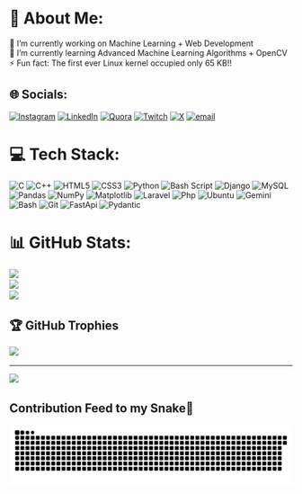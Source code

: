 # 💫 About Me:
🔭 I’m currently working on Machine Learning + Web Development<br>🌱 I’m currently learning Advanced Machine Learning Algorithms + OpenCV<br>⚡ Fun fact: The first ever Linux kernel occupied only 65 KB!!


## 🌐 Socials:
[![Instagram](https://img.shields.io/badge/Instagram-%23E4405F.svg?logo=Instagram&logoColor=white)](https://instagram.com/_sarvesh_t) [![LinkedIn](https://img.shields.io/badge/LinkedIn-%230077B5.svg?logo=linkedin&logoColor=white)](www.linkedin.com/in/sarveshtikekar) [![Quora](https://img.shields.io/badge/Quora-%23B92B27.svg?logo=Quora&logoColor=white)](https://www.quora.com/profile/Sarvesh-T-11) [![Twitch](https://img.shields.io/badge/Twitch-%239146FF.svg?logo=Twitch&logoColor=white)](https://twitch.tv/ttv_sarvesh) [![X](https://img.shields.io/badge/X-black.svg?logo=X&logoColor=white)](https://x.com/T1Sr_X) [![email](https://img.shields.io/badge/Email-D14836?logo=gmail&logoColor=white)](mailto:sarvesh1.tikekar@gmail.com) 




# 💻 Tech Stack:
![C](https://img.shields.io/badge/c-%2300599C.svg?style=for-the-badge&logo=c&logoColor=white) ![C++](https://img.shields.io/badge/c++-%2300599C.svg?style=for-the-badge&logo=c%2B%2B&logoColor=white) ![HTML5](https://img.shields.io/badge/html5-%23E34F26.svg?style=for-the-badge&logo=html5&logoColor=white) ![CSS3](https://img.shields.io/badge/css3-%231572B6.svg?style=for-the-badge&logo=css3&logoColor=white) ![Python](https://img.shields.io/badge/python-3670A0?style=for-the-badge&logo=python&logoColor=ffdd54) ![Bash Script](https://img.shields.io/badge/bash_script-%23121011.svg?style=for-the-badge&logo=gnu-bash&logoColor=white) ![Django](https://img.shields.io/badge/django-%23092E20.svg?style=for-the-badge&logo=django&logoColor=white) ![MySQL](https://img.shields.io/badge/mysql-4479A1.svg?style=for-the-badge&logo=mysql&logoColor=white) ![Pandas](https://img.shields.io/badge/pandas-%23150458.svg?style=for-the-badge&logo=pandas&logoColor=white) ![NumPy](https://img.shields.io/badge/numpy-%23013243.svg?style=for-the-badge&logo=numpy&logoColor=white) ![Matplotlib](https://img.shields.io/badge/Matplotlib-%23ffffff.svg?style=for-the-badge&logo=Matplotlib&logoColor=black) ![Laravel](https://img.shields.io/badge/Laravel-FF2D20?style=for-the-badge&logo=laravel&logoColor=white) ![Php](https://img.shields.io/badge/phpmyadmin-6C78AF?style=for-the-badge&logo=phpmyadmin&logoColor=white) ![Ubuntu](https://img.shields.io/badge/Ubuntu-E95420?style=for-the-badge&logo=ubuntu&logoColor=white) ![Gemini](https://img.shields.io/badge/Google%20Gemini-8E75B2?style=for-the-badge&logo=googlegemini&logoColor=white) ![Bash](https://img.shields.io/badge/GNU%20Bash-4EAA25?style=for-the-badge&logo=GNU%20Bash&logoColor=white) ![Git](https://img.shields.io/badge/GIT-E44C30?style=for-the-badge&logo=git&logoColor=white) ![FastApi](https://img.shields.io/badge/fastapi-109989?style=for-the-badge&logo=FASTAPI&logoColor=white) ![Pydantic](https://img.shields.io/badge/Pydantic-E92063?style=for-the-badge&logo=Pydantic&logoColor=white)



# 📊 GitHub Stats:
![](https://github-readme-stats.vercel.app/api?username=T-SarvesH&theme=vision-friendly-dark&hide_border=false&include_all_commits=true&count_private=true)<br/>
![](https://nirzak-streak-stats.vercel.app/?user=T-SarvesH&theme=vision-friendly-dark&hide_border=false)<br/>
![](https://github-readme-stats.vercel.app/api/top-langs/?username=T-SarvesH&theme=vision-friendly-dark&hide_border=false&include_all_commits=true&count_private=true&layout=compact)

## 🏆 GitHub Trophies
![](https://github-profile-trophy.vercel.app/?username=T-SarvesH&theme=radical&no-frame=false&no-bg=true&margin-w=4)

---
[![](https://visitcount.itsvg.in/api?id=T-SarvesH&icon=0&color=0)](https://visitcount.itsvg.in)

## Contribution Feed to my Snake🐍
![snake gif](https://github.com/T-SarvesH/T-SarvesH/blob/output/github-snake-dark.svg)

<!-- Proudly created with GPRM ( https://gprm.itsvg.in ) -->
